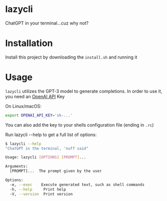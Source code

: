 # lazycli
ChatGPT in your terminal...cuz why not?

# Installation

Install this project by downloading the `install.sh` and running it

# Usage
`lazycli` utilizes the GPT-3 model to generate completions. In order to use it, you need an [OpenAI API](https://openai.com/blog/openai-api) Key

On Linux/macOS:

```bash
export OPENAI_API_KEY='sk-...'
```

You can also add the key to your shells configuration file (ending in `.rc`)

Run lazycli --help to get a full list of options:

```sh
$ lazycli --help
"ChatGPT in the terminal, 'nuff said"

Usage: lazycli [OPTIONS] [PROMPT]...

Arguments:
  [PROMPT]...  The prompt given by the user

Options:
  -e, --exec    Execute generated text, such as shell commands
  -h, --help     Print help
  -V, --version  Print version
```

